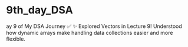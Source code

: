 # 9th_day_DSA
ay 9 of My DSA Journey ✅  ✨ Explored Vectors in Lecture 9! Understood how dynamic arrays make handling data collections easier and more flexible.

